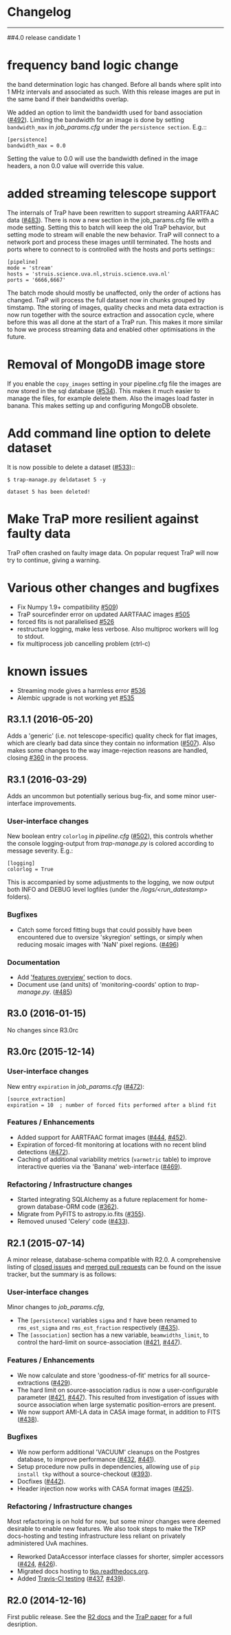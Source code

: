 # Changelog
-----------

##4.0 release candidate 1

# frequency band logic change

the band determination logic has changed. Before all bands where split
into 1 MHz intervals and associated as such. With this release  images
are put in the same band if their bandwidths overlap.

We added an option to limit the bandwidth used for band association
([#492][]). Limiting the bandwidth for an image is done by
setting `bandwidth_max` in *job_params.cfg* under the
`persistence section`. E.g.::

    [persistence]
    bandwidth_max = 0.0

Setting the value to 0.0 will use the bandwidth defined in the image
headers, a non 0.0 value will override this value.

[#492]: https://github.com/transientskp/tkp/issues/492


# added streaming telescope support

The internals of TraP have been rewritten to support streaming AARTFAAC
data ([#483][]). There is now a new section in the job_params.cfg file
with a mode setting. Setting this to batch will keep the old TraP
behavior, but setting mode to stream will enable the new behavior.
TraP will connect to a network port and process these images untill
terminated.
The hosts and ports where to connect to is controlled with the hosts
and ports settings::

    [pipeline]
    mode = 'stream'
    hosts = 'struis.science.uva.nl,struis.science.uva.nl'
    ports = '6666,6667'

The batch mode should mostly be unaffected, only the order of actions
has changed. TraP will process the full dataset now in chunks grouped by
timstamp. Tthe storing of images, quality checks and meta data
extraction is now run together with the source extraction and assocation
cycle, where before this was all done at the start of a TraP run.
This makes it more similar to how we process streaming data and enabled
other optimisations in the future.

[#483]: https://github.com/transientskp/tkp/pull/483


# Removal of MongoDB image store

If you enable the ``copy_images`` setting in your pipeline.cfg file
the images are now stored in the sql database ([#534][]). This makes it
much easier to manage the files, for example delete them. Also the
images load faster in banana. This makes setting up and configuring
MongoDB obsolete. 


[#534]: https://github.com/transientskp/tkp/pull/534


# Add command line option to delete dataset

It is now possible to delete a dataset  ([#533][])::


    $ trap-manage.py deldataset 5 -y

    dataset 5 has been deleted!


[#533]: https://github.com/transientskp/tkp/pull/533


# Make TraP more resilient against faulty data

TraP often crashed on faulty image data. On popular request TraP will
now try to continue, giving a warning. 


# Various other changes and bugfixes

* Fix Numpy 1.9+ compatibility [#509][])
* TraP sourcefinder error on updated AARTFAAC images [#505][]
* forced fits is not parallelised [#526][]
* restructure logging, make less verbose. Also multiproc workers will
  log to stdout.
* fix multiprocess job cancelling problem (ctrl-c)

[#509]: https://github.com/transientskp/tkp/issues/509
[#505]: https://github.com/transientskp/tkp/issues/505
[#526]: https://github.com/transientskp/tkp/issues/526


# known issues

* Streaming mode gives a harmless error [#536][]
* Alembic upgrade is not working yet [#535][]


[#535]: https://github.com/transientskp/tkp/issues/535
[#536]: https://github.com/transientskp/tkp/issues/536


## R3.1.1 (2016-05-20)

Adds a 'generic' (i.e. not telescope-specific) quality check for flat images,
which are clearly bad data since they contain no information ([#507][]).
Also makes some changes to the way image-rejection reasons are handled, 
closing [#360][] in the process.

[#360]: https://github.com/transientskp/tkp/issues/360
[#507]: https://github.com/transientskp/tkp/issues/507

## R3.1 (2016-03-29)
Adds an uncommon but potentially serious bug-fix, and
some minor user-interface improvements.

### User-interface changes
New boolean entry `colorlog` in *pipeline.cfg* ([#502][]),
this controls whether the console logging-output from *trap-manage.py*
is colored according to message severity. E.g.:

    [logging]
    colorlog = True

This is accompanied by some adjustments to the logging, we now output both
INFO and DEBUG level logfiles (under the *<jobdir>/logs/<run_datestamp>* folders).

### Bugfixes
- Catch some forced fitting bugs that could possibly have been encountered
  due to oversize 'skyregion' settings, or simply when reducing mosaic images
  with 'NaN' pixel regions. ([#496][])

### Documentation
- Add ['features overview'](http://tkp.readthedocs.org/en/latest/introduction.html#key-features)
  section to docs.
- Document use (and units) of 'monitoring-coords' option to *trap-manage.py*.
  ([#485][])

[#485]: https://github.com/transientskp/tkp/issues/485
[#496]: https://github.com/transientskp/tkp/pull/496
[#502]: https://github.com/transientskp/tkp/pull/502



## R3.0 (2016-01-15)

No changes since R3.0rc


## R3.0rc (2015-12-14)

### User-interface changes
New entry `expiration` in *job_params.cfg* ([#472][]):

    [source_extraction]
    expiration = 10  ; number of forced fits performed after a blind fit


### Features / Enhancements
- Added support for AARTFAAC format images ([#444][], [#452][]).
- Expiration of forced-fit monitoring at locations with no recent blind
  detections ([#472][]).
- Caching of additional variability metrics (`varmetric` table) to improve
  interactive queries via the 'Banana' web-interface ([#469][]).


### Refactoring / Infrastructure changes
- Started integrating SQLAlchemy as a future replacement for home-grown
  database-ORM code ([#362][]).
- Migrate from PyFITS to astropy.io.fits ([#355][]).
- Removed unused 'Celery' code ([#433][]).


[#355]: https://github.com/transientskp/tkp/issues/355
[#362]: https://github.com/transientskp/tkp/issues/362
[#433]: https://github.com/transientskp/tkp/issues/433
[#444]: https://github.com/transientskp/tkp/issues/444
[#452]: https://github.com/transientskp/tkp/pull/452
[#469]: https://github.com/transientskp/tkp/pull/469
[#472]: https://github.com/transientskp/tkp/pull/472



## R2.1 (2015-07-14)
A minor release, database-schema compatible with R2.0.
A comprehensive listing of 
[closed issues](https://github.com/transientskp/tkp/issues?utf8=%E2%9C%93&q=+milestone%3A2.1+is%3Aissue) and 
[merged pull requests](https://github.com/transientskp/tkp/issues?utf8=%E2%9C%93&q=+milestone%3A2.1+is%3Amerged) 
can be found on the issue tracker,
but the summary is as follows:

### User-interface changes
Minor changes to *job_params.cfg*,
- The ``[persistence]`` variables ``sigma`` and ``f`` have been renamed to ``rms_est_sigma`` and 
``rms_est_fraction`` respectively ([#435][]).
- The ``[association]`` section has a new variable, ``beamwidths_limit``, to control the hard-limit
on source-association ([#421][], [#447][]).

### Features / Enhancements
- We now calculate and store 'goodness-of-fit' metrics for all source-extractions ([#429][]).
- The hard limit on source-association radius is now a user-configurable parameter ([#421][], [#447][]).
This resulted from investigation of issues with source association when large systematic position-errors are present.
- We now support AMI-LA data in CASA image format, in addition to FITS ([#438][]).

### Bugfixes 
- We now perform additional 'VACUUM' cleanups on the Postgres database, to improve performance ([#432][], [#441][]).
- Setup procedure now pulls in dependencies, allowing use of ``pip install tkp`` without a source-checkout ([#393][]).
- Docfixes ([#442][]).
- Header injection now works with CASA format images ([#425][]).

### Refactoring / Infrastructure changes
Most refactoring is on hold for now, but some minor changes were deemed desirable to enable new features.
We also took steps to make the TKP docs-hosting and testing infrastructure less reliant on privately administered UvA machines.
- Reworked DataAccessor interface classes for shorter, simpler accessors ([#424][], [#426][]).
- Migrated docs hosting to [tkp.readthedocs.org](http://tkp.readthedocs.org).
- Added [Travis-CI testing](https://travis-ci.org/transientskp/tkp) ([#437][], [#439][]).


[#393]: https://github.com/transientskp/tkp/issues/393
[#421]: https://github.com/transientskp/tkp/issues/421
[#424]: https://github.com/transientskp/tkp/issues/424
[#425]: https://github.com/transientskp/tkp/issues/425
[#426]: https://github.com/transientskp/tkp/issues/426
[#429]: https://github.com/transientskp/tkp/issues/429
[#432]: https://github.com/transientskp/tkp/issues/432
[#435]: https://github.com/transientskp/tkp/issues/435
[#437]: https://github.com/transientskp/tkp/issues/437
[#438]: https://github.com/transientskp/tkp/issues/438
[#439]: https://github.com/transientskp/tkp/issues/439
[#441]: https://github.com/transientskp/tkp/issues/441
[#442]: https://github.com/transientskp/tkp/issues/442
[#447]: https://github.com/transientskp/tkp/issues/447



## R2.0 (2014-12-16)
First public release.
See the [R2 docs](http://tkp.readthedocs.org/en/release2/) and the
[TraP paper](http://adsabs.harvard.edu/abs/2015arXiv150301526S) for a full
desription.
